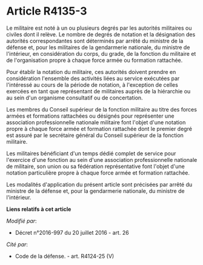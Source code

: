 # Article R4135-3

Le militaire est noté à un ou plusieurs degrés par les autorités militaires ou civiles dont il relève. Le nombre de degrés de
notation et la désignation des autorités correspondantes sont déterminés par arrêté du ministre de la défense et, pour les
militaires de la gendarmerie nationale, du ministre de l'intérieur, en considération du corps, du grade, de la fonction du
militaire et de l'organisation propre à chaque force armée ou formation rattachée. 

Pour établir la notation du militaire, ces autorités doivent prendre en considération l'ensemble des activités liées au
service exécutées par l'intéressé au cours de la période de notation, à l'exception de celles exercées en tant que
représentant de militaires auprès de la hiérarchie ou au sein d'un organisme consultatif ou de concertation. 

Les membres du Conseil supérieur de la fonction militaire au titre des forces armées et formations rattachées ou désignés
pour représenter une association professionnelle nationale militaire font l'objet d'une notation propre à chaque force armée
et formation rattachée dont le premier degré est assuré par le secrétaire général du Conseil supérieur de la fonction
militaire. 

Les militaires bénéficiant d'un temps dédié complet de service pour l'exercice d'une fonction au sein d'une association
professionnelle nationale de militaire, son union ou sa fédération représentative font l'objet d'une notation particulière
propre à chaque force armée et formation rattachée. 

Les modalités d'application du présent article sont précisées par arrêté du ministre de la défense et, pour la gendarmerie
nationale, du ministre de l'intérieur.

**Liens relatifs à cet article**

_Modifié par_:

  - Décret n°2016-997 du 20 juillet 2016 - art. 26

_Cité par_:

  - Code de la défense. - art. R4124-25 (V)
